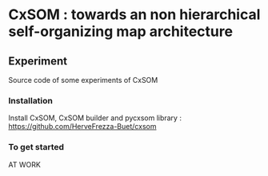# CxSOM : towards an non hierarchical self-organizing map architecture
## Experiment

Source code of some experiments of CxSOM

### Installation

Install CxSOM, CxSOM builder and pycxsom library :
https://github.com/HerveFrezza-Buet/cxsom

### To get started

AT WORK

